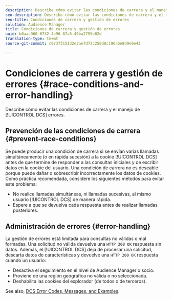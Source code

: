 ```yaml
---
description: Describe cómo evitar las condiciones de carrera y el manejo de errores de DCS.
seo-description: Describe cómo evitar las condiciones de carrera y el manejo de errores de DCS.
seo-title: Condiciones de carrera y gestión de errores
solution: Audience Manager
title: Condiciones de carrera y gestión de errores
uuid: b0aac960-6732-4e96-87a5-40ba2755e02d
translation-type: tm+mt
source-git-commit: c9737315132e2ae7d72c250d8c196abe8d9e0e43

---
```



# Condiciones de carrera y gestión de errores {#race-conditions-and-error-handling}

Describe cómo evitar las condiciones de carrera y el manejo de [!UICONTROL DCS] errores.

## Prevención de las condiciones de carrera {#prevent-race-conditions}

Se puede producir una condición de carrera si se envían varias llamadas simultáneamente (o en rápida sucesión) a la cookie [!UICONTROL DCS] antes de que termine de responder a las consultas iniciales y de escribir datos en la cookie del usuario. Una condición de carrera no es deseable porque puede dañar o sobrescribir incorrectamente los datos de cookies. Como práctica recomendada, considere los siguientes métodos para evitar este problema:

* No realice llamadas simultáneas, ni llamadas sucesivas, al mismo usuario [!UICONTROL DCS] de manera rápida.
* Espere a que se devuelva cada respuesta antes de realizar llamadas posteriores.

## Administración de errores {#error-handling}

La gestión de errores está limitada para consultas no válidas o mal formadas. Una solicitud no válida devuelve una `HTTP 200 OK` respuesta sin datos. Además, el [!UICONTROL DCS] deja de procesar una solicitud, descarta datos de características y devuelve una `HTTP 200 OK` respuesta cuando un usuario:

* Desactiva el seguimiento en el nivel de Audience Manager o socio.
* Proviene de una región geográfica no válida o no seleccionada.
* Deshabilita las cookies del explorador (de todos o de terceros).

See also, [DCS Error Codes, Messages, and Examples](../../../api/dcs-intro/dcs-api-reference/dcs-error-codes.md).